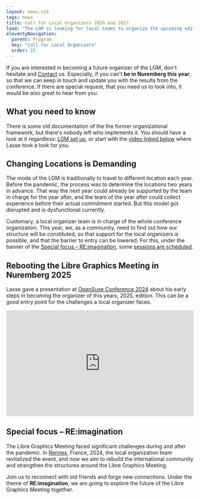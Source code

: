 ```yaml
---
layout: news.njk
tags: news
title: Call for Local Organizers 2026 and 2027
lead: "The LGM is looking for local teams to organize the upcoming editions."
eleventyNavigation:
  parent: Program
  key: "Call for Local Organizers"
  order: 15
---
```


If you are interested in becoming a future organizer of the LGM, don't
hesitate and [Contact]({{rootPath}}/contact) us. Especially, if you can't
**be in Nuremberg this year**, so that we can keep in touch and update you with
the results from the conference. If there are special request, that you need
us to look into, it would be also great to hear from you.

## What you need to know

There is some old documentation of the the former organizational framework,
but there's nobody left who implements it. You should have a look at it
regardless: [LGM set up](https://libregraphicsmeeting.org/lgm/public-documentation/),
or start with the [video linked below](#rebooting-the-libre-graphics-meeting-in-nuremberg-2025)
where Lasse took a look for you.

## Changing Locations is Demanding

The mode of the LGM is traditionally to travel to different location each
year. Before the pandemic, the process was to determine the locations two
years in advance. That way the next year could already be supported by
the team in charge for the year after, and the team of the year after could
collect experience before their actual commitment started. But this model
got disrupted and is dysfunctional currently.

Customary, a local organizer team is in charge of the whole conference
organization. This year, we, as a community, need to find out how our
structure will be constituted, so that support for the local organizers
is possible, and that the barrier to entry can be lowered. For this,
under the banner of the [Special focus – RE:imagination](#special-focus--reimagination),
some [sessions are scheduled]({{rootPath}}/program/label-re-imagination/).

## Rebooting the Libre Graphics Meeting in Nuremberg 2025

Lasse gave a presentation at [OpenSuse Conference 2024](https://events.opensuse.org/conferences/oSC24)
about his early steps in becoming the organizer of this years, 2025, edition.
This can be a good entry point for the challenges a local organizer faces.

<iframe
    style="aspect-ratio:1024/576"
    width="100%"
    src="https://media.ccc.de/v/4718-rebooting-the-libre-graphics-meeting-in-nuremberg-2025/oembed"
    frameborder="0"
    allowfullscreen
    sandbox="allow-same-origin allow-scripts allow-popups"></iframe>

## Special focus – RE:imagination

The Libre Graphics Meeting faced significant challenges during and after
the pandemic. In [Rennes](/2024), France, 2024, the local organization team revitalized
the event, and now we aim to rebuild the international community and
strengthen the structures around the Libre Graphics Meeting.

Join us to reconnect with old friends and forge new connections. Under the
theme of **RE:imagination**, we are going to explore the future of the Libre
Graphics Meeting together.
